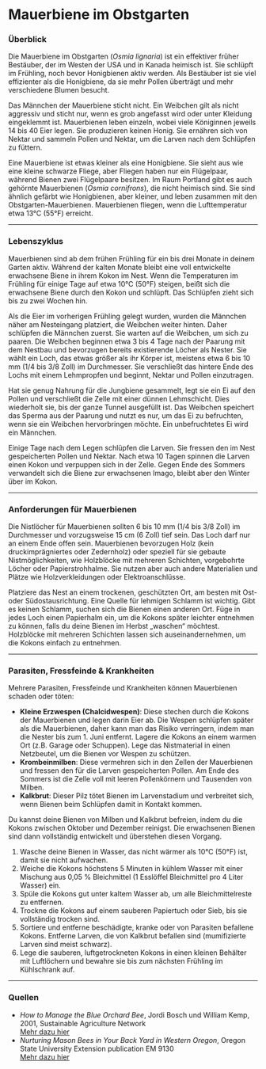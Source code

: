 # Mauerbiene im Obstgarten

### Überblick

Die Mauerbiene im Obstgarten (*Osmia lignaria*) ist ein effektiver früher Bestäuber, der im Westen der USA und in Kanada heimisch ist. Sie schlüpft im Frühling, noch bevor Honigbienen aktiv werden. Als Bestäuber ist sie viel effizienter als die Honigbiene, da sie mehr Pollen überträgt und mehr verschiedene Blumen besucht.

Das Männchen der Mauerbiene sticht nicht. Ein Weibchen gilt als nicht aggressiv und sticht nur, wenn es grob angefasst wird oder unter Kleidung eingeklemmt ist. Mauerbienen leben einzeln, wobei viele Königinnen jeweils 14 bis 40 Eier legen. Sie produzieren keinen Honig. Sie ernähren sich von Nektar und sammeln Pollen und Nektar, um die Larven nach dem Schlüpfen zu füttern.

Eine Mauerbiene ist etwas kleiner als eine Honigbiene. Sie sieht aus wie eine kleine schwarze Fliege, aber Fliegen haben nur ein Flügelpaar, während Bienen zwei Flügelpaare besitzen. Im Raum Portland gibt es auch gehörnte Mauerbienen (*Osmia cornifrons*), die nicht heimisch sind. Sie sind ähnlich gefärbt wie Honigbienen, aber kleiner, und leben zusammen mit den Obstgarten-Mauerbienen. Mauerbienen fliegen, wenn die Lufttemperatur etwa 13°C (55°F) erreicht.

---

### Lebenszyklus

Mauerbienen sind ab dem frühen Frühling für ein bis drei Monate in deinem Garten aktiv. Während der kalten Monate bleibt eine voll entwickelte erwachsene Biene in ihrem Kokon im Nest. Wenn die Temperaturen im Frühling für einige Tage auf etwa 10°C (50°F) steigen, beißt sich die erwachsene Biene durch den Kokon und schlüpft. Das Schlüpfen zieht sich bis zu zwei Wochen hin.

Als die Eier im vorherigen Frühling gelegt wurden, wurden die Männchen näher am Nesteingang platziert, die Weibchen weiter hinten. Daher schlüpfen die Männchen zuerst. Sie warten auf die Weibchen, um sich zu paaren. Die Weibchen beginnen etwa 3 bis 4 Tage nach der Paarung mit dem Nestbau und bevorzugen bereits existierende Löcher als Nester. Sie wählt ein Loch, das etwas größer als ihr Körper ist, meistens etwa 6 bis 10 mm (1/4 bis 3/8 Zoll) im Durchmesser. Sie verschließt das hintere Ende des Lochs mit einem Lehmpropfen und beginnt, Nektar und Pollen einzutragen.

Hat sie genug Nahrung für die Jungbiene gesammelt, legt sie ein Ei auf den Pollen und verschließt die Zelle mit einer dünnen Lehmschicht. Dies wiederholt sie, bis der ganze Tunnel ausgefüllt ist. Das Weibchen speichert das Sperma aus der Paarung und nutzt es nur, um das Ei zu befruchten, wenn sie ein Weibchen hervorbringen möchte. Ein unbefruchtetes Ei wird ein Männchen.

Einige Tage nach dem Legen schlüpfen die Larven. Sie fressen den im Nest gespeicherten Pollen und Nektar. Nach etwa 10 Tagen spinnen die Larven einen Kokon und verpuppen sich in der Zelle. Gegen Ende des Sommers verwandelt sich die Biene zur erwachsenen Imago, bleibt aber den Winter über im Kokon.

---

### Anforderungen für Mauerbienen

Die Nistlöcher für Mauerbienen sollten 6 bis 10 mm (1/4 bis 3/8 Zoll) im Durchmesser und vorzugsweise 15 cm (6 Zoll) tief sein. Das Loch darf nur an einem Ende offen sein. Mauerbienen bevorzugen Holz (kein druckimprägniertes oder Zedernholz) oder speziell für sie gebaute Nistmöglichkeiten, wie Holzblöcke mit mehreren Schichten, vorgebohrte Löcher oder Papierstrohhalme. Sie nutzen aber auch andere Materialien und Plätze wie Holzverkleidungen oder Elektroanschlüsse.

Platziere das Nest an einem trockenen, geschützten Ort, am besten mit Ost- oder Südostausrichtung. Eine Quelle für lehmigen Schlamm ist wichtig. Gibt es keinen Schlamm, suchen sich die Bienen einen anderen Ort. Füge in jedes Loch einen Papierhalm ein, um die Kokons später leichter entnehmen zu können, falls du deine Bienen im Herbst „waschen“ möchtest. Holzblöcke mit mehreren Schichten lassen sich auseinandernehmen, um die Kokons einfach zu entnehmen.

---

### Parasiten, Fressfeinde & Krankheiten

Mehrere Parasiten, Fressfeinde und Krankheiten können Mauerbienen schaden oder töten:

- **Kleine Erzwespen (Chalcidwespen)**: Diese stechen durch die Kokons der Mauerbienen und legen darin Eier ab. Die Wespen schlüpfen später als die Mauerbienen, daher kann man das Risiko verringern, indem man die Nester bis zum 1. Juni entfernt. Lagere die Kokons an einem warmen Ort (z.B. Garage oder Schuppen). Lege das Nistmaterial in einen Netzbeutel, um die Bienen vor Wespen zu schützen.
- **Krombeinmilben**: Diese vermehren sich in den Zellen der Mauerbienen und fressen den für die Larven gespeicherten Pollen. Am Ende des Sommers ist die Zelle voll mit leeren Pollenkörnern und Tausenden von Milben.
- **Kalkbrut**: Dieser Pilz tötet Bienen im Larvenstadium und verbreitet sich, wenn Bienen beim Schlüpfen damit in Kontakt kommen.

Du kannst deine Bienen von Milben und Kalkbrut befreien, indem du die Kokons zwischen Oktober und Dezember reinigst. Die erwachsenen Bienen sind dann vollständig entwickelt und überstehen diesen Vorgang.


1. Wasche deine Bienen in Wasser, das nicht wärmer als 10°C (50°F) ist, damit sie nicht aufwachen.
2. Weiche die Kokons höchstens 5 Minuten in kühlem Wasser mit einer Mischung aus 0,05 % Bleichmittel (1 Esslöffel Bleichmittel pro 4 Liter Wasser) ein.
3. Spüle die Kokons gut unter kaltem Wasser ab, um alle Bleichmittelreste zu entfernen.
4. Trockne die Kokons auf einem sauberen Papiertuch oder Sieb, bis sie vollständig trocken sind.
5. Sortiere und entferne beschädigte, kranke oder von Parasiten befallene Kokons. Entferne Larven, die von Kalkbrut befallen sind (mumifizierte Larven sind meist schwarz).
6. Lege die sauberen, luftgetrockneten Kokons in einen kleinen Behälter mit Luftlöchern und bewahre sie bis zum nächsten Frühling im Kühlschrank auf.

---

### Quellen

- *How to Manage the Blue Orchard Bee*, Jordi Bosch und William Kemp, 2001, Sustainable Agriculture Network  
  [Mehr dazu hier](https://www.sare.org/wpcontent/uploads/How_to_Manage_the_Blue_Orchard_Bee.pdf)
- *Nurturing Mason Bees in Your Back Yard in Western Oregon*, Oregon State University Extension publication EM 9130  
  [Mehr dazu hier](https://catalog.extension.oregonstate.edu/em9130)

